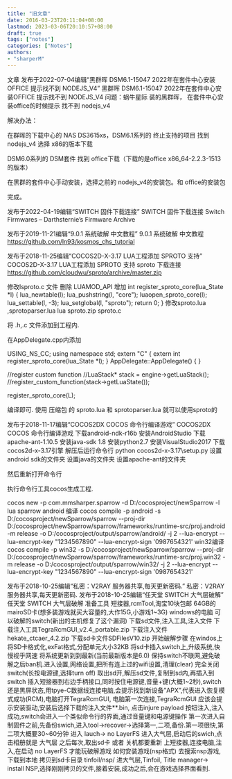 ```yaml
---
title: "旧文章"
date: 2016-03-23T20:11:04+08:00
lastmod: 2023-03-06T20:10:57+08:00
draft: true
tags: ["notes"]
categories: ["Notes"]
authors:
- "sharperM"
---
```


文章
发布于2022-07-04编辑“黑群晖 DSM6.1-15047 2022年在套件中心安装OFFICE 提示找不到 NODEJS_V4”
黑群晖 DSM6.1-15047 2022年在套件中心安装OFFICE 提示找不到 NODEJS_V4
问题：蜗牛星际 装的黑群晖， 在套件中心安装office的时候提示 找不到 nodejs_v4

解决办法：

在群晖的下载中心的 NAS DS3615xs，DSM6.1系列的  终止支持的项目 找到 nodejs_v4 选择 x86的版本下载

DSM6.0系列的  DSM套件 找到  office下载（下载的是office x86_64-2.2.3-1513的版本）

在黑群的套件中心手动安装，选择之前的 nodejs_v4的安装包。和 office的安装包

完成。

 

发布于2022-04-19编辑“SWITCH 固件下载连接”
SWITCH 固件下载连接
Switch Firmwares – Darthsternie’s Firmware Archive

发布于2019-11-21编辑“9.0.1 系统破解 中文教程”
9.0.1 系统破解 中文教程
https://github.com/ln93/kosmos_chs_tutorial

发布于2018-11-25编辑“COCOS2D-X-3.17 LUA工程添加 SPROTO 支持”
COCOS2D-X-3.17 LUA工程添加 SPROTO 支持
sproto 下载连接 https://github.com/cloudwu/sproto/archive/master.zip

修改lsproto.c 文件
删除 LUAMOD_API
增加
int
register_sproto_core(lua_State *l)
{
lua_newtable(l);
lua_pushstring(l, "core");
luaopen_sproto_core(l);
lua_settable(l, -3);
lua_setglobal(l, "sproto");
return 0;
}
修改sproto.lua ,sprotoparser.lua
lua sproto.zip
sproto.c

将 .h,.c 文件添加到工程内.

在AppDelegate.cpp内添加

USING_NS_CC;
using namespace std;
extern "C" {
extern int register_sproto_core(lua_State *l);
}
AppDelegate::AppDelegate()
{
}

//register custom function
//LuaStack* stack = engine->getLuaStack();
//register_custom_function(stack->getLuaState());

register_sproto_core(L);

编译即可.
使用 压缩包 的 sproto.lua 和 sprotoparser.lua
就可以使用sproto的

发布于2018-11-17编辑“COCOS2DX COCOS 命令行编译游戏”
COCOS2DX COCOS 命令行编译游戏
下载android-ndk-r16b
安装AndroidStudio
下载apache-ant-1.10.5
安装java-sdk 1.8
安装python2.7
安装VisualStudio2017
下载cocos2d-x-3.17引擎
解压后运行命令行
python cocos2d-x-3.17\setup.py
设置android sdk的文件夹
设置java的文件夹
设置apache-ant的文件夹

然后重新打开命令行

执行命令行工具cocos生成工程.

cocos new -p com.mmsharper.sparrow -d D:/cocosproject/newSparrow -l lua sparrow
android 编译
cocos compile -p android -s D:/cocosproject/newSparrow/sparrow --proj-dir D:/cocosproject/newSparrow/sparrow/frameworks/runtime-src/proj.android -m release -o D:/cocosproject/output/sparrow/android/ -j 2 --lua-encrypt --lua-encrypt-key "1234567890" --lua-encrypt-sign '0987654321'
win32编译
cocos compile -p win32 -s D:/cocosproject/newSparrow/sparrow --proj-dir D:/cocosproject/newSparrow/sparrow/frameworks/runtime-src/proj.win32 -m release -o D:/cocosproject/output/sparrow/win32/ -j 2 --lua-encrypt --lua-encrypt-key "1234567890" --lua-encrypt-sign '0987654321'

发布于2018-10-25编辑“私密：V2RAY 服务器共享,每天更新密码.”
私密：V2RAY 服务器共享,每天更新密码.
发布于2018-10-25编辑“任天堂 SWITCH 大气层破解”
任天堂 SWITCH 大气层破解
准备工具
短接器,rcmTool,淘宝10块包邮
64GB的mairoSD卡(想多装游戏就买大容量的,大作15G,小游戏1~3G)
windows的电脑
可以破解的switch(新出的主机修复了这个漏洞)
下载sd文件,注入工具,注入文件
下载注入工具TegraRcmGUI_v2.4_portable.zip
下载注入文件hekate_ctcaer_4.2.zip
下载sd卡文件SDFilesV10.zip
开始破解步骤
在windos上将SD卡格式化,exFat格式,分配单元大小32KB
将sd卡插入switch上,升级系统,快慢视乎网速
将系统更新到到最新(当前最新版本是6.0)
保持switch不联网,避免破解之后ban机.进入设置,网络设置,把所有连上过的wifi设置,清理(clear)
完全关闭switch(长按电源键,选择turn off)
取出sd开,解压sd文件,复制到sd内,再插入到switch
插入短接器到右边手柄接口,同时按住电源键,音量+键(大概1~2秒),switch还是黑屏状态,用tpye-C数据线连接电脑,会提示找到新设备”APX”,代表进入恢复模式成功(RCM),电脑打开TegraRcmGUI,
电脑第一次连接,TegraRcmGUI 应该会提示安装驱动,安装后选择下载的注入文件**.bin, 点击injure payload 按钮注入,注入成功,switch会进入一个类似命令行的界面,通过音量键和电源键操作
第一次进入自制固件之前,先备份swich,进入tool->recover->选择第一,二项,备份.第一项很快,第二项大概要30~60分钟
进入 lauch-> no LayerFS 进入大气层,启动后的swich,点击相册就是 大气层
之后每次,取出sd卡 或者 关机都要重新 上短接器,连接电脑,注入,在启动 no LayerFS 才能玩破解游戏
如何安装游戏(nsp格式)
去搜索nsp游戏,下载到本地
拷贝到sd卡目录 tinfoil/nsp/
进大气层,Tinfoil, Title manager-> install NSP,选择刚刚拷贝的文件,接着安装,成功之后,会在游戏选择界面看到.